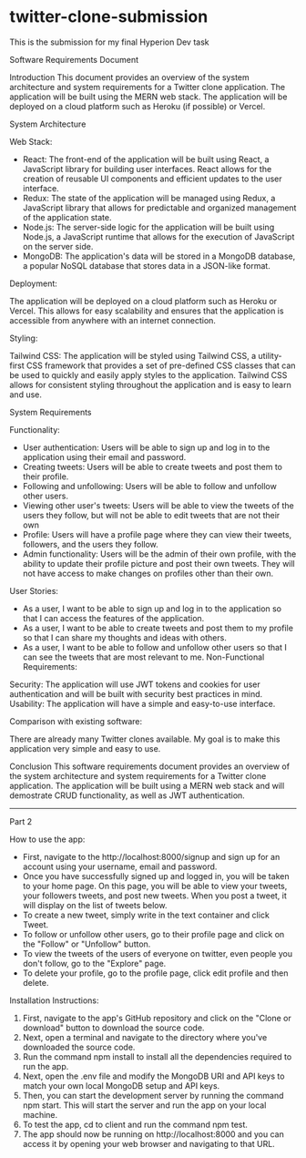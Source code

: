 # twitter-clone-submission
This is the submission for my final Hyperion Dev task


Software Requirements Document

Introduction
This document provides an overview of the system architecture and system requirements for a Twitter clone application. The application will be built using the MERN web stack. The application will be deployed on a cloud platform such as Heroku (if possible) or Vercel.

System Architecture

Web Stack:

- React: The front-end of the application will be built using React, a JavaScript library for building user interfaces. React allows for the creation of reusable UI components and efficient updates to the user interface.
- Redux: The state of the application will be managed using Redux, a JavaScript library that allows for predictable and organized management of the application state.
- Node.js: The server-side logic for the application will be built using Node.js, a JavaScript runtime that allows for the execution of JavaScript on the server side.
- MongoDB: The application's data will be stored in a MongoDB database, a popular NoSQL database that stores data in a JSON-like format.

Deployment:

The application will be deployed on a cloud platform such as Heroku or Vercel. This allows for easy scalability and ensures that the application is accessible from anywhere with an internet connection.

Styling:

Tailwind CSS: The application will be styled using Tailwind CSS, a utility-first CSS framework that provides a set of pre-defined CSS classes that can be used to quickly and easily apply styles to the application. Tailwind CSS allows for consistent styling throughout the application and is easy to learn and use.

System Requirements

Functionality:

- User authentication: Users will be able to sign up and log in to the application using their email and password.
- Creating tweets: Users will be able to create tweets and post them to their profile.
- Following and unfollowing: Users will be able to follow and unfollow other users.
- Viewing other user's tweets: Users will be able to view the tweets of the users they follow, but will not be able to edit tweets that are not their own
- Profile: Users will have a profile page where they can view their tweets, followers, and the users they follow.
- Admin functionality: Users will be the admin of their own profile, with the ability to update their profile picture and post their own tweets. They will not have access to make changes on profiles other than their own. 

User Stories:

- As a user, I want to be able to sign up and log in to the application so that I can access the features of the application.
- As a user, I want to be able to create tweets and post them to my profile so that I can share my thoughts and ideas with others.
- As a user, I want to be able to follow and unfollow other users so that I can see the tweets that are most relevant to me.
Non-Functional Requirements:

Security: The application will use JWT tokens and cookies for user authentication and will be built with security best practices in mind.
Usability: The application will have a simple and easy-to-use interface.

Comparison with existing software:

There are already many Twitter clones available. My goal is to make this application very simple and easy to use. 

Conclusion
This software requirements document provides an overview of the system architecture and system requirements for a Twitter clone application. The application will be built using a MERN web stack and will demostrate CRUD functionality, as well as JWT authentication.


--- 
Part 2

How to use the app:
- First, navigate to the http://localhost:8000/signup and sign up for an account using your username, email and password.
- Once you have successfully signed up and logged in, you will be taken to your home page. On this page, you will be able to view your tweets, your followers tweets, and post new tweets. When you post a tweet, it will display on the list of  tweets below. 
- To create a new tweet, simply write in the text container and click Tweet.
- To follow or unfollow other users, go to their profile page and click on the "Follow" or "Unfollow" button.
- To view the tweets of the users of everyone on twitter, even people you don't follow, go to the "Explore" page. 
- To delete your profile, go to the profile page, click edit profile and then delete. 

Installation Instructions:
1. First, navigate to the app's GitHub repository and click on the "Clone or download" button to download the source code.
2. Next, open a terminal and navigate to the directory where you've downloaded the source code.
3. Run the command npm install to install all the dependencies required to run the app.
4. Next, open the .env file and modify the MongoDB URI and API keys to match your own local MongoDB setup and API keys.
5. Then, you can start the development server by running the command npm start. This will start the server and run the app on your local machine.
6. To test the app, cd to client and run the command npm test.
7. The app should now be running on http://localhost:8000 and you can access it by opening your web browser and navigating to that URL.
